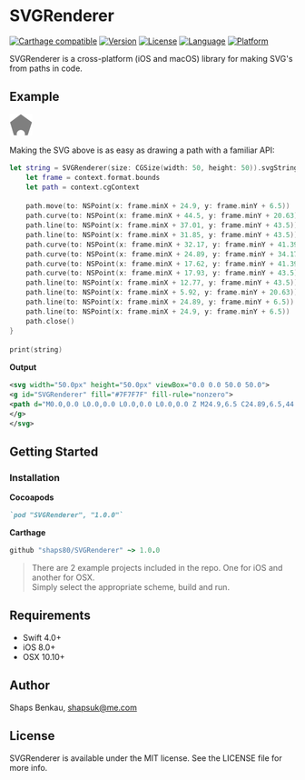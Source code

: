 # SVGRenderer

[![Carthage compatible](https://img.shields.io/badge/Carthage-✓-4BC51D.svg?style=flat)](https://github.com/Carthage/Carthage)
[![Version](https://img.shields.io/cocoapods/v/SVGRenderer.svg?style=flat)](http://cocoapods.org/pods/SVGRenderer)
[![License](https://img.shields.io/cocoapods/l/SVGRenderer.svg?style=flat)](http://cocoapods.org/pods/SVGRenderer)
[![Language](https://img.shields.io/badge/language-swift_4.0-ff69b4.svg)](http://cocoadocs.org/docsets/SVGRenderer)
[![Platform](https://img.shields.io/cocoapods/p/SVGRenderer.svg?style=flat)](http://cocoapods.org/pods/SVGRenderer)

SVGRenderer is a cross-platform (iOS and macOS) library for making SVG's from paths in code.

## Example

<img src="image.png" />

Making the SVG above is as easy as drawing a path with a familiar API:

```swift
let string = SVGRenderer(size: CGSize(width: 50, height: 50)).svgString { context in
    let frame = context.format.bounds
    let path = context.cgContext
            
    path.move(to: NSPoint(x: frame.minX + 24.9, y: frame.minY + 6.5))
    path.curve(to: NSPoint(x: frame.minX + 44.5, y: frame.minY + 20.63), controlPoint1: NSPoint(x: frame.minX + 24.89, y: frame.minY + 6.5), controlPoint2: NSPoint(x: frame.minX + 44.5, y: frame.minY + 20.63))
    path.line(to: NSPoint(x: frame.minX + 37.01, y: frame.minY + 43.5))
    path.line(to: NSPoint(x: frame.minX + 31.85, y: frame.minY + 43.5))
    path.curve(to: NSPoint(x: frame.minX + 32.17, y: frame.minY + 41.39), controlPoint1: NSPoint(x: frame.minX + 32.06, y: frame.minY + 42.83), controlPoint2: NSPoint(x: frame.minX + 32.17, y: frame.minY + 42.12))
    path.curve(to: NSPoint(x: frame.minX + 24.89, y: frame.minY + 34.17), controlPoint1: NSPoint(x: frame.minX + 32.17, y: frame.minY + 37.4), controlPoint2: NSPoint(x: frame.minX + 28.91, y: frame.minY + 34.17))
    path.curve(to: NSPoint(x: frame.minX + 17.62, y: frame.minY + 41.39), controlPoint1: NSPoint(x: frame.minX + 20.87, y: frame.minY + 34.17), controlPoint2: NSPoint(x: frame.minX + 17.62, y: frame.minY + 37.4))
    path.curve(to: NSPoint(x: frame.minX + 17.93, y: frame.minY + 43.5), controlPoint1: NSPoint(x: frame.minX + 17.62, y: frame.minY + 42.12), controlPoint2: NSPoint(x: frame.minX + 17.73, y: frame.minY + 42.83))
    path.line(to: NSPoint(x: frame.minX + 12.77, y: frame.minY + 43.5))
    path.line(to: NSPoint(x: frame.minX + 5.92, y: frame.minY + 20.63))
    path.line(to: NSPoint(x: frame.minX + 24.89, y: frame.minY + 6.5))
    path.line(to: NSPoint(x: frame.minX + 24.9, y: frame.minY + 6.5))
    path.close()
}
    
print(string)
```

**Output**

```svg
<svg width="50.0px" height="50.0px" viewBox="0.0 0.0 50.0 50.0">
<g id="SVGRenderer" fill="#7F7F7F" fill-rule="nonzero">
<path d="M0.0,0.0 L0.0,0.0 L0.0,0.0 L0.0,0.0 Z M24.9,6.5 C24.89,6.5,44.5,20.63,44.5,20.63 L37.01,43.5 L31.85,43.5 C32.06,42.83,32.17,42.12,32.17,41.39 C32.17,37.4,28.91,34.17,24.89,34.17 C20.87,34.17,17.62,37.4,17.62,41.39 C17.62,42.12,17.73,42.83,17.93,43.5 L12.77,43.5 L5.92,20.63 L24.89,6.5 L24.9,6.5 Z M24.9,6.5"></path>
</g>
</svg>
```

## Getting Started

### Installation

**Cocoapods**

```ruby
`pod "SVGRenderer", "1.0.0"`
```

**Carthage**

```ruby
github "shaps80/SVGRenderer" ~> 1.0.0
```

> There are 2 example projects included in the repo. One for iOS and another for OSX.  
Simply select the appropriate scheme, build and run.

## Requirements

* Swift 4.0+
* iOS 8.0+
* OSX 10.10+

## Author

Shaps Benkau, shapsuk@me.com

## License

SVGRenderer is available under the MIT license. See the LICENSE file for more info.
